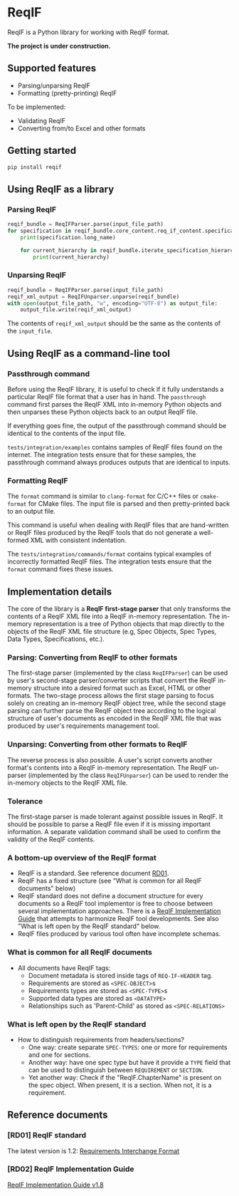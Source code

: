 # ReqIF

ReqIF is a Python library for working with ReqIF format.

**The project is under construction.**

## Supported features

- Parsing/unparsing ReqIF
- Formatting (pretty-printing) ReqIF

To be implemented:

- Validating ReqIF
- Converting from/to Excel and other formats

## Getting started

```bash
pip install reqif
```

## Using ReqIF as a library

### Parsing ReqIF

```py
reqif_bundle = ReqIFParser.parse(input_file_path)
for specification in reqif_bundle.core_content.req_if_content.specifications
    print(specification.long_name)

    for current_hierarchy in reqif_bundle.iterate_specification_hierarchy(specification):
        print(current_hierarchy)
```

### Unparsing ReqIF

```py
reqif_bundle = ReqIFParser.parse(input_file_path)
reqif_xml_output = ReqIFUnparser.unparse(reqif_bundle)
with open(output_file_path, "w", encoding="UTF-8") as output_file:
    output_file.write(reqif_xml_output)
```

The contents of `reqif_xml_output` should be the same as the contents of the 
`input_file`.

## Using ReqIF as a command-line tool

### Passthrough command

Before using the ReqIF library, it is useful to check if it fully understands a
particular ReqIF file format that a user has in hand. The `passthrough` command
first parses the ReqIF XML into in-memory Python objects and then unparses
these Python objects back to an output ReqIF file.

If everything goes fine, the output of the passthrough command should be
identical to the contents of the input file.

`tests/integration/examples` contains samples of ReqIF files found on the 
internet. The integration tests ensure that for these samples, the passthrough
command always produces outputs that are identical to inputs. 

### Formatting ReqIF

The `format` command is similar to `clang-format` for C/C++ files or 
`cmake-format` for CMake files. The input file is parsed and then pretty-printed
back to an output file.

This command is useful when dealing with ReqIF files that are hand-written or
ReqIF files produced by the ReqIF tools that do not generate a well-formed XML
with consistent indentation.  

The `tests/integration/commands/format` contains typical examples of
incorrectly formatted ReqIF files. The integration tests ensure that the
`format` command fixes these issues.

## Implementation details

The core of the library is a **ReqIF first-stage parser** that only transforms
the contents of a ReqIF XML file into a ReqIF in-memory representation. The
in-memory representation is a tree of Python objects that map directly to the 
objects of the ReqIF XML file structure (e.g, Spec Objects, Spec Types, Data
Types, Specifications, etc.).

### Parsing: Converting from ReqIF to other formats

The first-stage parser (implemented by the class `ReqIFParser`) can be used by
user's second-stage parser/converter scripts that convert the ReqIF in-memory
structure into a desired format such as Excel, HTML or other formats. The
two-stage process allows the first stage parsing to focus solely on creating an
in-memory ReqIF object tree, while the second stage parsing can further parse
the ReqIF object tree according to the logical structure of user's documents as
encoded in the ReqIF XML file that was produced by user's requirements
management tool.

### Unparsing: Converting from other formats to ReqIF

The reverse process is also possible. A user's script converts another format's
contents into a ReqIF in-memory representation. The ReqIF un-parser
(implemented by the class `ReqIFUnparser`) can be used to render the in-memory
objects to the ReqIF XML file.

### Tolerance

The first-stage parser is made tolerant against possible issues in ReqIF.
It should be possible to parse a ReqIF file even if it is missing important
information. A separate validation command shall be used to confirm the validity
of the ReqIF contents.

### A bottom-up overview of the ReqIF format

- ReqIF is a standard. See reference document [RD01](#rd01-reqif-standard).
- ReqIF has a fixed structure (see "What is common for all ReqIF documents" 
below)
- ReqIF standard does not define a document structure for every documents so
a ReqIF tool implementor is free to choose between several implementation 
approaches. There is a
[ReqIF Implementation Guide](#rd02-reqif-implementation-guide)
that attempts to harmonize ReqIF tool developments. See also
"What is left open by the ReqIF standard" below.
- ReqIF files produced by various tool often have incomplete schemas. 

### What is common for all ReqIF documents

- All documents have ReqIF tags:
  - Document metadata is stored inside tags of `REQ-IF-HEADER` tag.
  - Requirements are stored as `<SPEC-OBJECT>`s
  - Requirements types are stored as `<SPEC-TYPE>`s
  - Supported data types are stored as `<DATATYPE>`
  - Relationships such as 'Parent-Child' as stored as `<SPEC-RELATIONS>`

### What is left open by the ReqIF standard
 
- How to distinguish requirements from headers/sections?
  - One way: create separate `SPEC-TYPES`: one or more for requirements and
    one for sections.
  - Another way: have one spec type but have it provide a `TYPE` field that can
    be used to distinguish between `REQUIREMENT` or `SECTION`.
  - Yet another way: Check if the "ReqIF.ChapterName" is present on the spec object.
    When present, it is a section. When not, it is a requirement.

## Reference documents

### [RD01] ReqIF standard

The latest version is 1.2:
[Requirements Interchange Format](https://www.omg.org/spec/ReqIF)

### [RD02] ReqIF Implementation Guide 

[ReqIF Implementation Guide v1.8](https://www.prostep.org/fileadmin/downloads/prostep-ivip_ImplementationGuide_ReqIF_V1-8.pdf)
